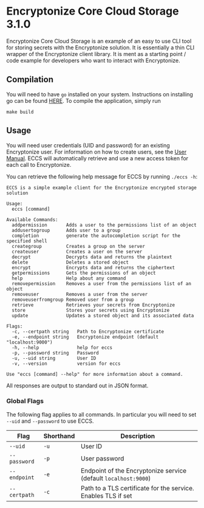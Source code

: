# Encryptonize Core Cloud Storage 3.1.0

Encryptonize Core Cloud Storage is an example of an easy to use CLI tool for storing secrets with
the Encryptonize solution. It is essentially a thin CLI wrapper of the Encryptonize client library.
It is ment as a starting point / code example for developers who want to interact with Encryptonize.

## Compilation
You will need to have `go` installed on your system. Instructions on installing go can be found
[HERE](https://golang.org/doc/install). To compile the application, simply run
```
make build
```

## Usage

You will need user credentials (UID and password) for an existing Encryptonize user. For information
on how to create users, see the [User Manual](../../documentation/manuals/user_manual.md). ECCS will
automatically retrieve and use a new access token for each call to Encryptonize.

You can retrieve the following help message for ECCS by running `./eccs -h`:
```
ECCS is a simple example client for the Encryptonize encrypted storage solution

Usage:
  eccs [command]

Available Commands:
  addpermission       Adds a user to the permissions list of an object
  addusertogroup      Adds user to a group
  completion          generate the autocompletion script for the specified shell
  creategroup         Creates a group on the server
  createuser          Creates a user on the server
  decrypt             Decrypts data and returns the plaintext
  delete              Deletes a stored object
  encrypt             Encrypts data and returns the ciphertext
  getpermissions      Gets the permissions of an object
  help                Help about any command
  removepermission    Removes a user from the permissions list of an object
  removeuser          Removes a user from the server
  removeuserfromgroup Removed user from a group
  retrieve            Retrieves your secrets from Encryptonize
  store               Stores your secrets using Encryptonize
  update              Updates a stored object and its associated data

Flags:
  -c, --certpath string   Path to Encryptonize certificate
  -e, --endpoint string   Encryptonize endpoint (default "localhost:9000")
  -h, --help              help for eccs
  -p, --password string   Password
  -u, --uid string        User ID
  -v, --version           version for eccs

Use "eccs [command] --help" for more information about a command.
```

All responses are output to standard out in JSON format.

### Global Flags

The following flag applies to all commands. In particular you will need to set `--uid` and
`--password` to use ECCS.

| Flag         | Shorthand | Description                                                     |
| ---          | ---       | ---                                                             |
| `--uid`      | `-u`      | User ID                                                         |
| `--password` | `-p`      | User password                                                   |
| `--endpoint` | `-e`      | Endpoint of the Encryptonize service (default `localhost:9000`) |
| `--certpath` | `-c`      | Path to a TLS certificate for the service. Enables TLS if set   |

